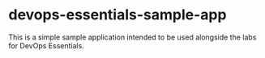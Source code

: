 # devops-essentials-sample-app

This is a simple sample application intended to be used alongside the labs for DevOps Essentials.
